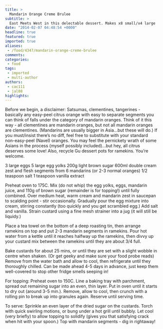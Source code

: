 ```yaml
---
title: >
  Mandarin Orange Creme Brulee
subtitle: >
  East Meets West in this delectable dessert. Makes x8 small/x4 large
date: "2014-02-07 04:48:54 +0000"
headline: true
featured: true
imported: true
aliases:
 - /food/4347/mandarin-orange-creme-brulee
comments:
categories:
 - food
tags:
 - imported
 - multi-author
authors:
 - cac111
 - jal08
highlights:
---
```


Before we begin, a disclaimer: Satsumas, clementines, tangerines - basically any easy-peel citrus orange with easy to separate segments you can think of falls under the category of mandarin oranges. Think of it this way - all clementines are mandarin oranges, but not all mandarin oranges are clementines. (Mandarins are usually bigger in Asia...but these will do.)
If you must/insist there’s no diff, feel free to substitute with your standard non-easy-peel (Navel) oranges. You may feel the pernickety wrath of some Asians in the process (myself possibly included)...but hey, all citrus deserves some love! Also, recycle Gu dessert pots for ramekins. You’re welcome.

3 large eggs
5 large egg yolks
200g light brown sugar
600ml double cream
zest and flesh segments from 6 mandarins (or 2-3 normal oranges)
1/2 teaspoon salt
1 teaspoon vanilla extract

Preheat oven to 175C. Mix (do not whip) the egg yolks, eggs, mandarin juice, and 110g of brown sugar (remainder is for topping!) until fully combined. Over medium heat, warm cream and mandarin zest in saucepan to scalding point - stir occasionally. Gradually pour the egg mixture into cream, stirring constantly (too quickly and you get scrambled egg.) Add salt and vanilla. Strain custard using a fine mesh strainer into a jug (it will still be liquidy.)

Place a tea towel on the bottom of a deep roasting tin, then arrange ramekins on top and put 2-3 mandarin segments in ramekins. Pour hot water from a kettle until it reaches halfway up the ramekins, then divvy up your custard mix between the ramekins until they are about 3/4 full.

Bake custards for about 25 mins, or until they are set with a slight wobble in centre when shaken. (Or get geeky and make sure your food probe reads) Remove from the water bath and allow to cool, then refrigerate until they thoroughly chilled. Can be made ahead 4-5 days in advance, just keep them well-covered to stop other fridge smells seeping in!

For topping: Preheat oven to 150C. Line a baking tray with parchment, spread out remaining sugar into an even, thin layer. Put in oven until it starts to dry out (around 3-5 min.). Remove, allow to cool, then crunch with a rolling pin to break up into granules again. Reserve until serving time.

To serve: Sprinkle an even layer of the dried sugar on the custards. Torch with quick swirling motions, or bung under a hot grill until bubbly. Let cool (very briefly) to allow topping to solidify (gives you that satisfying crack when hit with your spoon.) Top with mandarin segments - dig in rightaway!
